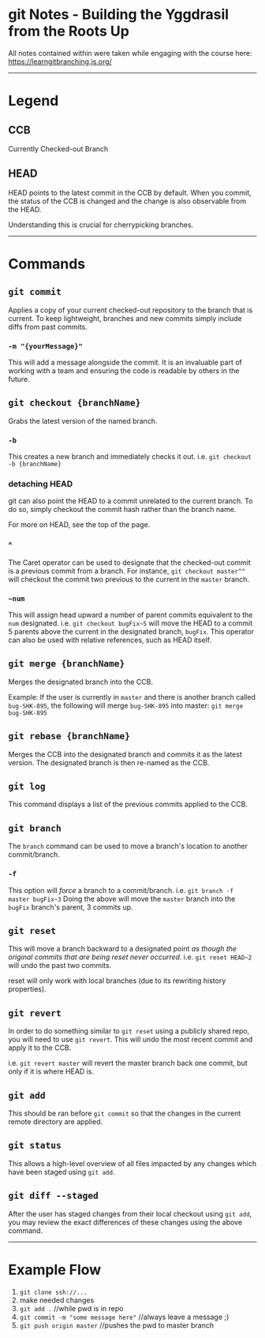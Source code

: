 git Notes - Building the Yggdrasil from the Roots Up
======
All notes contained within were taken while engaging with the course here: https://learngitbranching.js.org/

----

# Legend

## CCB
Currently Checked-out Branch

## HEAD
HEAD points to the latest commit in the CCB by default. 
When you commit, the status of the CCB is changed and the change is also observable from the HEAD.

Understanding this is crucial for cherrypicking branches.

----

# Commands

## `git commit`
Applies a copy of your current checked-out repository to the branch that is current. 
To keep lightweight, branches and new commits simply include diffs from past commits.

### `-m "{yourMessage}"`
This will add a message alongside the commit. 
It is an invaluable part of working with a team and ensuring the code is readable by others in the future.

## `git checkout {branchName}`
Grabs the latest version of the named branch.

### `-b`
This creates a new branch and immediately checks it out. 
i.e. `git checkout -b {branchName}`

### detaching HEAD
git can also point the HEAD to a commit unrelated to the current branch. 
To do so, simply checkout the commit hash rather than the branch name. 

For more on HEAD, see the top of the page.

### ^
The Caret operator can be used to designate that the checked-out commit is a previous commit from a branch. 
For instance, `git checkout master^^` will checkout the commit two previous to the current in the `master` branch.

### `~num`
This will assign head upward a number of parent commits equivalent to the `num` designated.
i.e. `git checkout bugFix~5` will move the HEAD to a commit 5 parents above the current in the designated branch, `bugFix`.
This operator can also be used with relative references, such as HEAD itself.

## `git merge {branchName}`
Merges the designated branch into the CCB.

Example:
If the user is currently in `master` and there is another branch called `bug-SHK-895`, the following will merge `bug-SHK-895` into master:
`git merge bug-SHK-895`

## `git rebase {branchName}`
Merges the CCB into the designated branch and commits it as the latest version. 
The designated branch is then re-named as the CCB.

## `git log`
This command displays a list of the previous commits applied to the CCB.

## `git branch`
The `branch` command can be used to move a branch's location to another commit/branch.

### `-f`
This option will _force_ a branch to a commit/branch. 
i.e. `git branch -f master bugFix~3`
Doing the above will move the `master` branch into the `bugFix` branch's parent, 3 commits up. 

## `git reset`
This will move a branch backward to a designated point _as though the original commits that are being reset never occurred_. 
i.e. `git reset HEAD~2` will undo the past two commits.

reset will only work with local branches (due to its rewriting history properties).

## `git revert`
In order to do something similar to `git reset` using a publicly shared repo, you will need to use `git revert`. 
This will undo the most recent commit and apply it to the CCB.

i.e. `git revert master` will revert the master branch back one commit, but only if it is where HEAD is. 

## `git add`
This should be ran before `git commit` so that the changes in the current remote directory are applied.

## `git status`
This allows a high-level overview of all files impacted by any changes which have been staged using `git add`.

## `git diff --staged`
After the user has staged changes from their local checkout using `git add`, you may review the exact differences of these changes using the above command.

----

# Example Flow

1. `git clone ssh://...`
2. make needed changes
3. `git add .`										//while pwd is in repo
4. `git commit -m "some message here"`				//always leave a message ;)
5. `git push origin master`							//pushes the pwd to master branch
